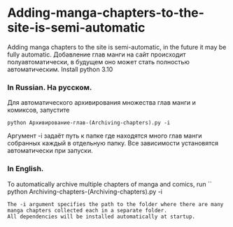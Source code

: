 # Adding-manga-chapters-to-the-site-is-semi-automatic
Adding manga chapters to the site is semi-automatic, in the future it may be fully automatic.
Добавление глав манги на сайт происходит полуавтоматически, в будущем оно может стать полностью автоматическим.
Install python 3.10
### In Russian. На русском.
Для автоматического архивирования множества глав манги и комиксов, запустите 
```
python Архивирование-глав-(Archiving-chapters).py -i
``` 
Аргумент -i задаёт путь к папке где находятся много глав манги собранных каждый в отдельную папку. 
Все зависимости установятся автоматически при запуски.
### In English.
To automatically archive multiple chapters of manga and comics, run 
``
python Archiving-chapters-(Archiving-chapters).py -i
``` 
The -i argument specifies the path to the folder where there are many manga chapters collected each in a separate folder. 
All dependencies will be installed automatically at startup.
